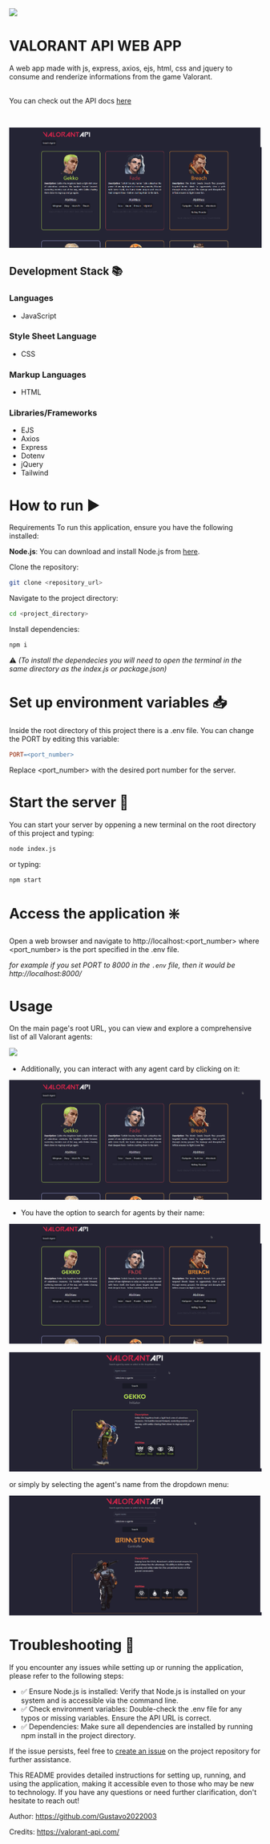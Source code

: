 <div>
<img src="public/icons/valorant.ico"/>
<h1>VALORANT API WEB APP</h1>
A web app made with js, express, axios, ejs, html, css and jquery to consume and renderize informations from the game Valorant.
<br>
<br>
  
You can check out the API docs [here](https://dash.valorant-api.com/)
</div>
<br>

![](public/imgs/Screenshot1.png)

## Development Stack 📚

### Languages
- JavaScript

### Style Sheet Language
- CSS

### Markup Languages
- HTML

### Libraries/Frameworks
- EJS
- Axios
- Express
- Dotenv
- jQuery
- Tailwind

# How to run ▶️

Requirements
To run this application, ensure you have the following installed:

**Node.js**: You can download and install Node.js from [here](https://nodejs.org/en).

Clone the repository:
```bash
git clone <repository_url>
```

Navigate to the project directory:
```bash
cd <project_directory>
```
Install dependencies:
```bash
npm i
```

⚠️ *(To install the dependecies you will need to open the terminal in the same directory as the index.js or package.json)*

# Set up environment variables 📥

Inside the root directory of this project there is a .env file.
You can change the PORT by editing this variable:
```makefile
PORT=<port_number>
```
Replace <port_number> with the desired port number for the server.

# Start the server 🧮

You can start your server by oppening a new terminal on the root directory of this project and typing:

```bash
node index.js
```

or typing:

```bash
npm start
```

# Access the application ❇️
Open a web browser and navigate to http://localhost:<port_number> where <port_number> is the port specified in the .env file.

*for example if you set PORT to 8000 in the `.env` file, then it would be http://localhost:8000/*

# Usage

On the main page's root URL, you can view and explore a comprehensive list of all Valorant agents:

![](public/imgs/GIF4.gif)

- Additionally, you can interact with any agent card by clicking on it:

![](public/imgs/GIF2.gif)

- You have the option to search for agents by their name:

![](public/imgs/GIF5.gif)

![](public/imgs/GIF3.gif)

or simply by selecting the agent's name from the dropdown menu:

![](public/imgs/GIF1.gif)

# Troubleshooting 🛟
If you encounter any issues while setting up or running the application, please refer to the following steps:

- ✅ Ensure Node.js is installed: Verify that Node.js is installed on your system and is accessible via the command line.
- ✅ Check environment variables: Double-check the .env file for any typos or missing variables. Ensure the API URL is correct.
- ✅ Dependencies: Make sure all dependencies are installed by running npm install in the project directory.

If the issue persists, feel free to [create an issue](https://github.com/Gustavo2022003/VALORANT-API-WEB-APP/issues) on the project repository for further assistance.

This README provides detailed instructions for setting up, running, and using the application, making it accessible even to those who may be new to technology. If you have any questions or need further clarification, don't hesitate to reach out!

Author: https://github.com/Gustavo2022003

Credits: https://valorant-api.com/
